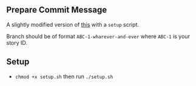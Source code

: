 ## Prepare Commit Message
A slightly modified version of [this](https://medium.com/@nicklee1/prepending-your-git-commit-messages-with-user-story-ids-3bfea00eab5a) with a `setup` script.

Branch should be of format `ABC-1-wharever-and-ever` where `ABC-1` is your story ID.

## Setup
- `chmod +x setup.sh` then run `./setup.sh` 